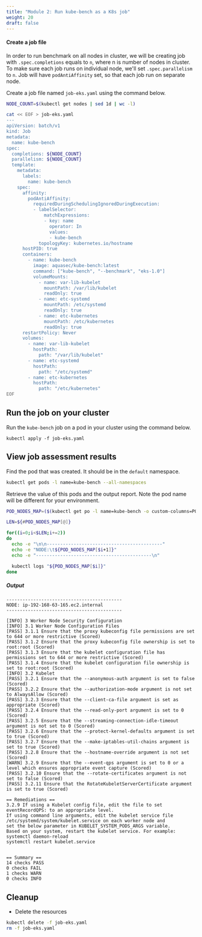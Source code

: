 ```yaml
---
title: "Module 2: Run kube-bench as a K8s job"
weight: 20
draft: false
---
```


#### Create a job file

In order to run benchmark on all nodes in cluster, we will be creating job with `.spec.completions` equals to `n`, where n is number of nodes in cluster. To make sure each job runs on individual node, we'll set `.spec.parallelism` to `n`. Job will have `podAntiAffinity` set, so that each job run on separate node.



Create a job file named `job-eks.yaml` using the command below.

```bash
NODE_COUNT=$(kubectl get nodes | sed 1d | wc -l)

cat << EOF > job-eks.yaml
---
apiVersion: batch/v1
kind: Job
metadata:
  name: kube-bench
spec:
  completions: ${NODE_COUNT}
  parallelism: ${NODE_COUNT}
  template:
    metadata:
      labels:
        name: kube-bench
    spec:
      affinity:
        podAntiAffinity:
          requiredDuringSchedulingIgnoredDuringExecution:
          - labelSelector:
              matchExpressions:
              - key: name
                operator: In
                values:
                - kube-bench
            topologyKey: kubernetes.io/hostname
      hostPID: true
      containers:
        - name: kube-bench
          image: aquasec/kube-bench:latest
          command: ["kube-bench", "--benchmark", "eks-1.0"]
          volumeMounts:
            - name: var-lib-kubelet
              mountPath: /var/lib/kubelet
              readOnly: true
            - name: etc-systemd
              mountPath: /etc/systemd
              readOnly: true
            - name: etc-kubernetes
              mountPath: /etc/kubernetes
              readOnly: true
      restartPolicy: Never
      volumes:
        - name: var-lib-kubelet
          hostPath:
            path: "/var/lib/kubelet"
        - name: etc-systemd
          hostPath:
            path: "/etc/systemd"
        - name: etc-kubernetes
          hostPath:
            path: "/etc/kubernetes"
EOF
```

## Run the job on your cluster

Run the `kube-bench` job on a pod in your cluster using the command below.
```
kubectl apply -f job-eks.yaml
```

## View job assessment results

Find the pod that was created. It should be in the `default` namespace.

```bash
kubectl get pods -l name=kube-bench --all-namespaces
```

Retrieve the value of this pods and the output report. Note the pod name will be different for your environment.

```bash
POD_NODES_MAP=($(kubectl get po -l name=kube-bench -o custom-columns=POD:.metadata.name,NODE:.spec.nodeName | sed 1d))

LEN=${#POD_NODES_MAP[@]}

for((i=0;i<$LEN;i+=2))
do
  echo -e "\n\n-------------------------------------------"
  echo -e "NODE:\t${POD_NODES_MAP[$i+1]}"
  echo -e "-------------------------------------------\n"

  kubectl logs "${POD_NODES_MAP[$i]}"
done

```

##### Output

```
-------------------------------------------
NODE: ip-192-168-63-165.ec2.internal
-------------------------------------------

[INFO] 3 Worker Node Security Configuration
[INFO] 3.1 Worker Node Configuration Files
[PASS] 3.1.1 Ensure that the proxy kubeconfig file permissions are set to 644 or more restrictive (Scored)
[PASS] 3.1.2 Ensure that the proxy kubeconfig file ownership is set to root:root (Scored)
[PASS] 3.1.3 Ensure that the kubelet configuration file has permissions set to 644 or more restrictive (Scored)
[PASS] 3.1.4 Ensure that the kubelet configuration file ownership is set to root:root (Scored)
[INFO] 3.2 Kubelet
[PASS] 3.2.1 Ensure that the --anonymous-auth argument is set to false (Scored)
[PASS] 3.2.2 Ensure that the --authorization-mode argument is not set to AlwaysAllow (Scored)
[PASS] 3.2.3 Ensure that the --client-ca-file argument is set as appropriate (Scored)
[PASS] 3.2.4 Ensure that the --read-only-port argument is set to 0 (Scored)
[PASS] 3.2.5 Ensure that the --streaming-connection-idle-timeout argument is not set to 0 (Scored)
[PASS] 3.2.6 Ensure that the --protect-kernel-defaults argument is set to true (Scored)
[PASS] 3.2.7 Ensure that the --make-iptables-util-chains argument is set to true (Scored) 
[PASS] 3.2.8 Ensure that the --hostname-override argument is not set (Scored)
[WARN] 3.2.9 Ensure that the --event-qps argument is set to 0 or a level which ensures appropriate event capture (Scored)
[PASS] 3.2.10 Ensure that the --rotate-certificates argument is not set to false (Scored)
[PASS] 3.2.11 Ensure that the RotateKubeletServerCertificate argument is set to true (Scored)

== Remediations ==
3.2.9 If using a Kubelet config file, edit the file to set eventRecordQPS: to an appropriate level.
If using command line arguments, edit the kubelet service file
/etc/systemd/system/kubelet.service on each worker node and
set the below parameter in KUBELET_SYSTEM_PODS_ARGS variable.
Based on your system, restart the kubelet service. For example:
systemctl daemon-reload
systemctl restart kubelet.service


== Summary ==
14 checks PASS
0 checks FAIL
1 checks WARN
0 checks INFO
```

## Cleanup

- Delete the resources

```bash
kubectl delete -f job-eks.yaml
rm -f job-eks.yaml
```


